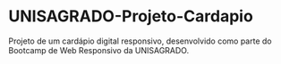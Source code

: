 # UNISAGRADO-Projeto-Cardapio
Projeto de um cardápio digital responsivo, desenvolvido como parte do Bootcamp de Web Responsivo da UNISAGRADO.
